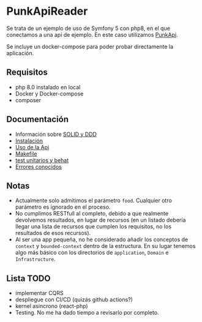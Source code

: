# PunkApiReader
Se trata de un ejemplo de uso de Symfony 5 con php8, en el que conectamos a
una api de ejemplo. En este caso utilizamos [PunkApi](https://punkapi.com/).

Se incluye un docker-compose para poder probar directamente la aplicación.

## Requisitos
- php 8.0 instalado en local
- Docker y Docker-compose
- composer

## Documentación
- Información sobre  [SOLID y DDD](docs/1_DDD.md)
- [Instalación](docs/2_INSTALACION.md)
- [Uso de la Api](docs/3_USO_DE_API.md)
- [Makefile](docs/4_MAKEFILE.md)
- [test unitarios y behat](docs/5_TESTS.md)
- [Errores conocidos](docs/6_ERRORES.md)

## Notas
- Actualmente solo admitimos el parámetro `food`. Cualquier otro parámetro es ignorado en el proceso.
- No cumplimos RESTfull al completo, debido a que realmente devolvemos resultados, en lugar de
  recursos (en un listado debería llegar una lista de recursos que cumplen los requisitos, no los
  resultados de esos recursos).
- Al ser una app pequeña, no he considerado añadir los conceptos de `context` y `bounded-context`
  dentro de la estructura. En su lugar tenemos algo más básico con los directorios de `application`,
  `Domain` e `Infrastructure`.

## Lista TODO
- implementar CQRS
- despliegue con CI/CD (quizás github actions?)
- kernel asincrono (react-php)
- Testing. No me ha dado tiempo a revisarlo por completo.